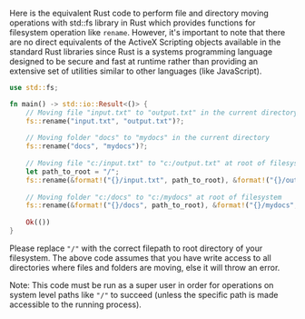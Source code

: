 Here is the equivalent Rust code to perform file and directory moving operations with std::fs library in Rust which provides functions for filesystem operation like `rename`. However, it's important to note that there are no direct equivalents of the ActiveX Scripting objects available in the standard Rust libraries since Rust is a systems programming language designed to be secure and fast at runtime rather than providing an extensive set of utilities similar to other languages (like JavaScript).

```rust
use std::fs;

fn main() -> std::io::Result<()> {
    // Moving file "input.txt" to "output.txt" in the current directory
    fs::rename("input.txt", "output.txt")?; 
    
    // Moving folder "docs" to "mydocs" in the current directory
    fs::rename("docs", "mydocs")?;
    
    // Moving file "c:/input.txt" to "c:/output.txt" at root of filesystem
    let path_to_root = "/"; 
    fs::rename(&format!("{}/input.txt", path_to_root), &format!("{}/output.txt", path_to_root))?;
    
    // Moving folder "c:/docs" to "c:/mydocs" at root of filesystem
    fs::rename(&format!("{}/docs", path_to_root), &format!("{}/mydocs", path_to_root))?; 
    
    Ok(())
}
```
Please replace `"/"` with the correct filepath to root directory of your filesystem. The above code assumes that you have write access to all directories where files and folders are moving, else it will throw an error. 

Note: This code must be run as a super user in order for operations on system level paths like `"/"` to succeed (unless the specific path is made accessible to the running process).

